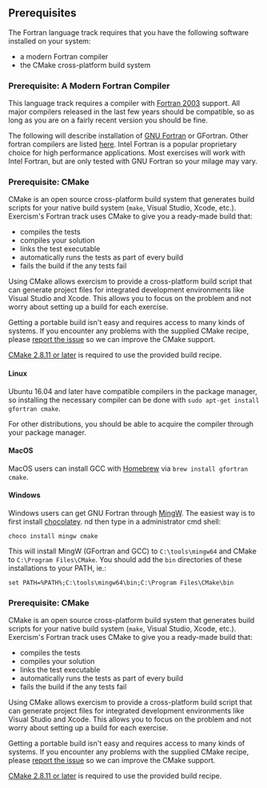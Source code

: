 ## Prerequisites

The Fortran language track requires that you have the following software
installed on your system:
* a modern Fortran compiler
* the CMake cross-platform build system

### Prerequisite: A Modern Fortran Compiler 

This language track requires a compiler with [Fortran 2003](https://en.wikipedia.org/wiki/Fortran#Fortran_2003)
support. All major compilers released in the last few years should
be compatible, so as long as you are on a fairly recent version you should be fine.

The following will describe installation of [GNU Fortran](https://gcc.gnu.org/fortran/) or GFortran. Other fortran compilers are listed [here](https://en.wikipedia.org/wiki/List_of_compilers#Fortran_compilers). Intel Fortran is a popular proprietary choice for high performance applications. Most exercises will work with Intel Fortran, but are only tested with GNU Fortran so your milage may vary. 


### Prerequisite: CMake

CMake is an open source cross-platform build system that generates build
scripts for your native build system (`make`, Visual Studio, Xcode, etc.).
Exercism's Fortran track uses CMake to give you a ready-made build that:

* compiles the tests
* compiles your solution
* links the test executable
* automatically runs the tests as part of every build
* fails the build if the any tests fail

Using CMake allows exercism to provide a cross-platform build script that
can generate project files for integrated development environments like
Visual Studio and Xcode.  This allows you to focus on the problem and
not worry about setting up a build for each exercise.

Getting a portable build isn't easy and requires access to many kinds of
systems.  If you encounter any problems with the supplied CMake recipe,
please [report the issue](https://github.com/exercism/cpp/issues) so we can
improve the CMake support.

[CMake 2.8.11 or later](http://www.cmake.org/) is required to use the provided build recipe.


#### Linux

Ubuntu 16.04 and later have compatible compilers in the package manager, so
installing the necessary compiler can be done with `sudo apt-get install gfortran cmake`.

For other distributions, you should be able to acquire the compiler through your
package manager.

#### MacOS

MacOS users can install GCC with [Homebrew](http://brew.sh/) via
`brew install gfortran cmake`.

#### Windows

Windows users can get GNU Fortran through [MingW](http://www.mingw.org/). The easiest way is to first install [chocolatey](https://chocolatey.org).
nd then type in a administrator cmd shell:

`choco install mingw cmake`

This will install MingW (GFortran and GCC) to `C:\tools\mingw64` and CMake to `C:\Program Files\CMake`. You should add the `bin` directories of these installations to your PATH, ie.:

`set PATH=%PATH%;C:\tools\mingw64\bin;C:\Program Files\CMake\bin`

### Prerequisite: CMake

CMake is an open source cross-platform build system that generates build
scripts for your native build system (`make`, Visual Studio, Xcode, etc.).
Exercism's Fortran track uses CMake to give you a ready-made build that:

* compiles the tests
* compiles your solution
* links the test executable
* automatically runs the tests as part of every build
* fails the build if the any tests fail

Using CMake allows exercism to provide a cross-platform build script that
can generate project files for integrated development environments like
Visual Studio and Xcode.  This allows you to focus on the problem and
not worry about setting up a build for each exercise.

Getting a portable build isn't easy and requires access to many kinds of
systems.  If you encounter any problems with the supplied CMake recipe,
please [report the issue](https://github.com/exercism/cpp/issues) so we can
improve the CMake support.

[CMake 2.8.11 or later](http://www.cmake.org/) is required to use the provided build recipe.

